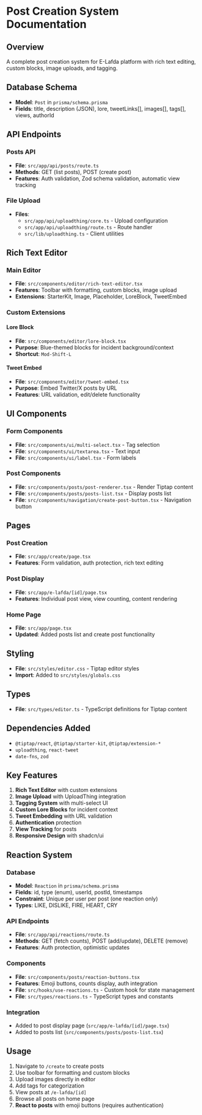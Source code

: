 # Post Creation System Documentation

## Overview
A complete post creation system for E-Lafda platform with rich text editing, custom blocks, image uploads, and tagging.

## Database Schema
- **Model**: `Post` in `prisma/schema.prisma`
- **Fields**: title, description (JSON), lore, tweetLinks[], images[], tags[], views, authorId

## API Endpoints

### Posts API
- **File**: `src/app/api/posts/route.ts`
- **Methods**: GET (list posts), POST (create post)
- **Features**: Auth validation, Zod schema validation, automatic view tracking

### File Upload
- **Files**: 
  - `src/app/api/uploadthing/core.ts` - Upload configuration
  - `src/app/api/uploadthing/route.ts` - Route handler
  - `src/lib/uploadthing.ts` - Client utilities

## Rich Text Editor

### Main Editor
- **File**: `src/components/editor/rich-text-editor.tsx`
- **Features**: Toolbar with formatting, custom blocks, image upload
- **Extensions**: StarterKit, Image, Placeholder, LoreBlock, TweetEmbed

### Custom Extensions

#### Lore Block
- **File**: `src/components/editor/lore-block.tsx`
- **Purpose**: Blue-themed blocks for incident background/context
- **Shortcut**: `Mod-Shift-L`

#### Tweet Embed
- **File**: `src/components/editor/tweet-embed.tsx`
- **Purpose**: Embed Twitter/X posts by URL
- **Features**: URL validation, edit/delete functionality

## UI Components

### Form Components
- **File**: `src/components/ui/multi-select.tsx` - Tag selection
- **File**: `src/components/ui/textarea.tsx` - Text input
- **File**: `src/components/ui/label.tsx` - Form labels

### Post Components
- **File**: `src/components/posts/post-renderer.tsx` - Render Tiptap content
- **File**: `src/components/posts/posts-list.tsx` - Display posts list
- **File**: `src/components/navigation/create-post-button.tsx` - Navigation button

## Pages

### Post Creation
- **File**: `src/app/create/page.tsx`
- **Features**: Form validation, auth protection, rich text editing

### Post Display
- **File**: `src/app/e-lafda/[id]/page.tsx`
- **Features**: Individual post view, view counting, content rendering

### Home Page
- **File**: `src/app/page.tsx`
- **Updated**: Added posts list and create post functionality

## Styling
- **File**: `src/styles/editor.css` - Tiptap editor styles
- **Import**: Added to `src/styles/globals.css`

## Types
- **File**: `src/types/editor.ts` - TypeScript definitions for Tiptap content

## Dependencies Added
- `@tiptap/react`, `@tiptap/starter-kit`, `@tiptap/extension-*`
- `uploadthing`, `react-tweet`
- `date-fns`, `zod`

## Key Features
1. **Rich Text Editor** with custom extensions
2. **Image Upload** with UploadThing integration
3. **Tagging System** with multi-select UI
4. **Custom Lore Blocks** for incident context
5. **Tweet Embedding** with URL validation
6. **Authentication** protection
7. **View Tracking** for posts
8. **Responsive Design** with shadcn/ui

## Reaction System

### Database
- **Model**: `Reaction` in `prisma/schema.prisma`
- **Fields**: id, type (enum), userId, postId, timestamps
- **Constraint**: Unique per user per post (one reaction only)
- **Types**: LIKE, DISLIKE, FIRE, HEART, CRY

### API Endpoints
- **File**: `src/app/api/reactions/route.ts`
- **Methods**: GET (fetch counts), POST (add/update), DELETE (remove)
- **Features**: Auth protection, optimistic updates

### Components
- **File**: `src/components/posts/reaction-buttons.tsx`
- **Features**: Emoji buttons, counts display, auth integration
- **File**: `src/hooks/use-reactions.ts` - Custom hook for state management
- **File**: `src/types/reactions.ts` - TypeScript types and constants

### Integration
- Added to post display page (`src/app/e-lafda/[id]/page.tsx`)
- Added to posts list (`src/components/posts/posts-list.tsx`)

## Usage
1. Navigate to `/create` to create posts
2. Use toolbar for formatting and custom blocks
3. Upload images directly in editor
4. Add tags for categorization
5. View posts at `/e-lafda/[id]`
6. Browse all posts on home page
7. **React to posts** with emoji buttons (requires authentication) 